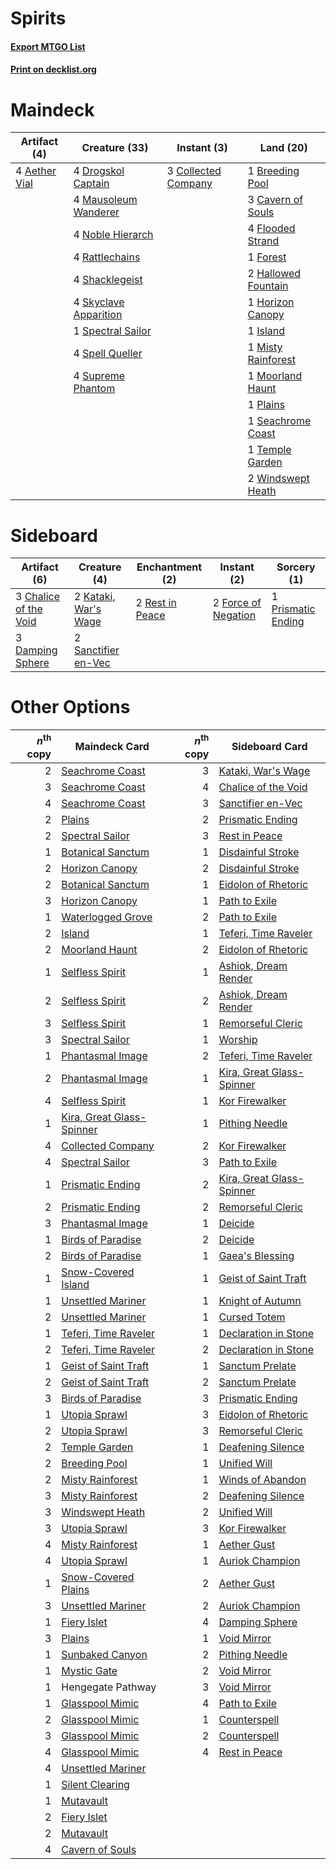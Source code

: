 # Spirits

#### [Export MTGO List](../collection/Spirits/Spirits.txt)
#### [Print on decklist.org](http://decklist.org/?deckmain=4%09Aether%20Vial%0A1%09Breeding%20Pool%0A3%09Cavern%20of%20Souls%0A3%09Collected%20Company%0A4%09Drogskol%20Captain%0A4%09Flooded%20Strand%0A1%09Forest%0A2%09Hallowed%20Fountain%0A1%09Horizon%20Canopy%0A1%09Island%0A4%09Mausoleum%20Wanderer%0A1%09Misty%20Rainforest%0A1%09Moorland%20Haunt%0A4%09Noble%20Hierarch%0A1%09Plains%0A4%09Rattlechains%0A1%09Seachrome%20Coast%0A4%09Shacklegeist%0A4%09Skyclave%20Apparition%0A1%09Spectral%20Sailor%0A4%09Spell%20Queller%0A4%09Supreme%20Phantom%0A1%09Temple%20Garden%0A2%09Windswept%20Heath&deckside=3%09Chalice%20of%20the%20Void%0A3%09Damping%20Sphere%0A2%09Force%20of%20Negation%0A2%09Kataki,%20War's%20Wage%0A1%09Prismatic%20Ending%0A2%09Rest%20in%20Peace%0A2%09Sanctifier%20en-Vec)
# Maindeck

|                                     Artifact (4)                                      |                                         Creature (33)                                          |                                         Instant (3)                                          |                                          Land (20)                                          |
|---------------------------------------------------------------------------------------|------------------------------------------------------------------------------------------------|----------------------------------------------------------------------------------------------|---------------------------------------------------------------------------------------------|
|4 [Aether Vial](http://gatherer.wizards.com/Pages/Card/Details.aspx?multiverseid=48146)|4 [Drogskol Captain](http://gatherer.wizards.com/Pages/Card/Details.aspx?multiverseid=244773)   |3 [Collected Company](http://gatherer.wizards.com/Pages/Card/Details.aspx?multiverseid=394519)|1 [Breeding Pool](http://gatherer.wizards.com/Pages/Card/Details.aspx?multiverseid=97088)    |
|                                                                                       |4 [Mausoleum Wanderer](http://gatherer.wizards.com/Pages/Card/Details.aspx?multiverseid=414364) |                                                                                              |3 [Cavern of Souls](http://gatherer.wizards.com/Pages/Card/Details.aspx?multiverseid=278058) |
|                                                                                       |4 [Noble Hierarch](http://gatherer.wizards.com/Pages/Card/Details.aspx?multiverseid=179434)     |                                                                                              |4 [Flooded Strand](http://gatherer.wizards.com/Pages/Card/Details.aspx?multiverseid=405098)  |
|                                                                                       |4 [Rattlechains](http://gatherer.wizards.com/Pages/Card/Details.aspx?multiverseid=409824)       |                                                                                              |1 [Forest](http://gatherer.wizards.com/Pages/Card/Details.aspx?multiverseid=439860)          |
|                                                                                       |4 [Shacklegeist](http://gatherer.wizards.com/Pages/Card/Details.aspx?multiverseid=488252)       |                                                                                              |2 [Hallowed Fountain](http://gatherer.wizards.com/Pages/Card/Details.aspx?multiverseid=97071)|
|                                                                                       |4 [Skyclave Apparition](http://gatherer.wizards.com/Pages/Card/Details.aspx?multiverseid=495603)|                                                                                              |1 [Horizon Canopy](http://gatherer.wizards.com/Pages/Card/Details.aspx?multiverseid=409571)  |
|                                                                                       |1 [Spectral Sailor](http://gatherer.wizards.com/Pages/Card/Details.aspx?multiverseid=466830)    |                                                                                              |1 [Island](http://gatherer.wizards.com/Pages/Card/Details.aspx?multiverseid=439857)          |
|                                                                                       |4 [Spell Queller](http://gatherer.wizards.com/Pages/Card/Details.aspx?multiverseid=414494)      |                                                                                              |1 [Misty Rainforest](http://gatherer.wizards.com/Pages/Card/Details.aspx?multiverseid=405102)|
|                                                                                       |4 [Supreme Phantom](http://gatherer.wizards.com/Pages/Card/Details.aspx?multiverseid=447212)    |                                                                                              |1 [Moorland Haunt](http://gatherer.wizards.com/Pages/Card/Details.aspx?multiverseid=233239)  |
|                                                                                       |                                                                                                |                                                                                              |1 [Plains](http://gatherer.wizards.com/Pages/Card/Details.aspx?multiverseid=439856)          |
|                                                                                       |                                                                                                |                                                                                              |1 [Seachrome Coast](http://gatherer.wizards.com/Pages/Card/Details.aspx?multiverseid=209399) |
|                                                                                       |                                                                                                |                                                                                              |1 [Temple Garden](http://gatherer.wizards.com/Pages/Card/Details.aspx?multiverseid=405112)   |
|                                                                                       |                                                                                                |                                                                                              |2 [Windswept Heath](http://gatherer.wizards.com/Pages/Card/Details.aspx?multiverseid=405115) |


# Sideboard

|                                          Artifact (6)                                          |                                         Creature (4)                                          |                                     Enchantment (2)                                      |                                         Instant (2)                                          |                                         Sorcery (1)                                         |
|------------------------------------------------------------------------------------------------|-----------------------------------------------------------------------------------------------|------------------------------------------------------------------------------------------|----------------------------------------------------------------------------------------------|---------------------------------------------------------------------------------------------|
|3 [Chalice of the Void](http://gatherer.wizards.com/Pages/Card/Details.aspx?multiverseid=442211)|2 [Kataki, War's Wage](http://gatherer.wizards.com/Pages/Card/Details.aspx?multiverseid=382190)|2 [Rest in Peace](http://gatherer.wizards.com/Pages/Card/Details.aspx?multiverseid=442021)|2 [Force of Negation](http://gatherer.wizards.com/Pages/Card/Details.aspx?multiverseid=464001)|1 [Prismatic Ending](http://gatherer.wizards.com/Pages/Card/Details.aspx?multiverseid=522101)|
|3 [Damping Sphere](http://gatherer.wizards.com/Pages/Card/Details.aspx?multiverseid=443101)     |2 [Sanctifier en-Vec](http://gatherer.wizards.com/Pages/Card/Details.aspx?multiverseid=522103) |                                                                                          |                                                                                              |                                                                                             |


# Other Options

|*n*<sup>th</sup> copy|                                           Maindeck Card                                           |*n*<sup>th</sup> copy|                                          Sideboard Card                                           |
|--------------------:|---------------------------------------------------------------------------------------------------|--------------------:|---------------------------------------------------------------------------------------------------|
|                    2|[Seachrome Coast](http://gatherer.wizards.com/Pages/Card/Details.aspx?multiverseid=209399)         |                    3|[Kataki, War's Wage](http://gatherer.wizards.com/Pages/Card/Details.aspx?multiverseid=382190)      |
|                    3|[Seachrome Coast](http://gatherer.wizards.com/Pages/Card/Details.aspx?multiverseid=209399)         |                    4|[Chalice of the Void](http://gatherer.wizards.com/Pages/Card/Details.aspx?multiverseid=442211)     |
|                    4|[Seachrome Coast](http://gatherer.wizards.com/Pages/Card/Details.aspx?multiverseid=209399)         |                    3|[Sanctifier en-Vec](http://gatherer.wizards.com/Pages/Card/Details.aspx?multiverseid=522103)       |
|                    2|[Plains](http://gatherer.wizards.com/Pages/Card/Details.aspx?multiverseid=439856)                  |                    2|[Prismatic Ending](http://gatherer.wizards.com/Pages/Card/Details.aspx?multiverseid=522101)        |
|                    2|[Spectral Sailor](http://gatherer.wizards.com/Pages/Card/Details.aspx?multiverseid=466830)         |                    3|[Rest in Peace](http://gatherer.wizards.com/Pages/Card/Details.aspx?multiverseid=442021)           |
|                    1|[Botanical Sanctum](http://gatherer.wizards.com/Pages/Card/Details.aspx?multiverseid=417817)       |                    1|[Disdainful Stroke](http://gatherer.wizards.com/Pages/Card/Details.aspx?multiverseid=420705)       |
|                    2|[Horizon Canopy](http://gatherer.wizards.com/Pages/Card/Details.aspx?multiverseid=409571)          |                    2|[Disdainful Stroke](http://gatherer.wizards.com/Pages/Card/Details.aspx?multiverseid=420705)       |
|                    2|[Botanical Sanctum](http://gatherer.wizards.com/Pages/Card/Details.aspx?multiverseid=417817)       |                    1|[Eidolon of Rhetoric](http://gatherer.wizards.com/Pages/Card/Details.aspx?multiverseid=380409)     |
|                    3|[Horizon Canopy](http://gatherer.wizards.com/Pages/Card/Details.aspx?multiverseid=409571)          |                    1|[Path to Exile](http://gatherer.wizards.com/Pages/Card/Details.aspx?multiverseid=220511)           |
|                    1|[Waterlogged Grove](http://gatherer.wizards.com/Pages/Card/Details.aspx?multiverseid=464198)       |                    2|[Path to Exile](http://gatherer.wizards.com/Pages/Card/Details.aspx?multiverseid=220511)           |
|                    2|[Island](http://gatherer.wizards.com/Pages/Card/Details.aspx?multiverseid=439857)                  |                    1|[Teferi, Time Raveler](http://gatherer.wizards.com/Pages/Card/Details.aspx?multiverseid=461148)    |
|                    2|[Moorland Haunt](http://gatherer.wizards.com/Pages/Card/Details.aspx?multiverseid=233239)          |                    2|[Eidolon of Rhetoric](http://gatherer.wizards.com/Pages/Card/Details.aspx?multiverseid=380409)     |
|                    1|[Selfless Spirit](http://gatherer.wizards.com/Pages/Card/Details.aspx?multiverseid=414332)         |                    1|[Ashiok, Dream Render](http://gatherer.wizards.com/Pages/Card/Details.aspx?multiverseid=461155)    |
|                    2|[Selfless Spirit](http://gatherer.wizards.com/Pages/Card/Details.aspx?multiverseid=414332)         |                    2|[Ashiok, Dream Render](http://gatherer.wizards.com/Pages/Card/Details.aspx?multiverseid=461155)    |
|                    3|[Selfless Spirit](http://gatherer.wizards.com/Pages/Card/Details.aspx?multiverseid=414332)         |                    1|[Remorseful Cleric](http://gatherer.wizards.com/Pages/Card/Details.aspx?multiverseid=447169)       |
|                    3|[Spectral Sailor](http://gatherer.wizards.com/Pages/Card/Details.aspx?multiverseid=466830)         |                    1|[Worship](http://gatherer.wizards.com/Pages/Card/Details.aspx?multiverseid=25553)                  |
|                    1|[Phantasmal Image](http://gatherer.wizards.com/Pages/Card/Details.aspx?multiverseid=220099)        |                    2|[Teferi, Time Raveler](http://gatherer.wizards.com/Pages/Card/Details.aspx?multiverseid=461148)    |
|                    2|[Phantasmal Image](http://gatherer.wizards.com/Pages/Card/Details.aspx?multiverseid=220099)        |                    1|[Kira, Great Glass-Spinner](http://gatherer.wizards.com/Pages/Card/Details.aspx?multiverseid=74445)|
|                    4|[Selfless Spirit](http://gatherer.wizards.com/Pages/Card/Details.aspx?multiverseid=414332)         |                    1|[Kor Firewalker](http://gatherer.wizards.com/Pages/Card/Details.aspx?multiverseid=442010)          |
|                    1|[Kira, Great Glass-Spinner](http://gatherer.wizards.com/Pages/Card/Details.aspx?multiverseid=74445)|                    1|[Pithing Needle](http://gatherer.wizards.com/Pages/Card/Details.aspx?multiverseid=129526)          |
|                    4|[Collected Company](http://gatherer.wizards.com/Pages/Card/Details.aspx?multiverseid=394519)       |                    2|[Kor Firewalker](http://gatherer.wizards.com/Pages/Card/Details.aspx?multiverseid=442010)          |
|                    4|[Spectral Sailor](http://gatherer.wizards.com/Pages/Card/Details.aspx?multiverseid=466830)         |                    3|[Path to Exile](http://gatherer.wizards.com/Pages/Card/Details.aspx?multiverseid=220511)           |
|                    1|[Prismatic Ending](http://gatherer.wizards.com/Pages/Card/Details.aspx?multiverseid=522101)        |                    2|[Kira, Great Glass-Spinner](http://gatherer.wizards.com/Pages/Card/Details.aspx?multiverseid=74445)|
|                    2|[Prismatic Ending](http://gatherer.wizards.com/Pages/Card/Details.aspx?multiverseid=522101)        |                    2|[Remorseful Cleric](http://gatherer.wizards.com/Pages/Card/Details.aspx?multiverseid=447169)       |
|                    3|[Phantasmal Image](http://gatherer.wizards.com/Pages/Card/Details.aspx?multiverseid=220099)        |                    1|[Deicide](http://gatherer.wizards.com/Pages/Card/Details.aspx?multiverseid=380395)                 |
|                    1|[Birds of Paradise](http://gatherer.wizards.com/Pages/Card/Details.aspx?multiverseid=129906)       |                    2|[Deicide](http://gatherer.wizards.com/Pages/Card/Details.aspx?multiverseid=380395)                 |
|                    2|[Birds of Paradise](http://gatherer.wizards.com/Pages/Card/Details.aspx?multiverseid=129906)       |                    1|[Gaea's Blessing](http://gatherer.wizards.com/Pages/Card/Details.aspx?multiverseid=417433)         |
|                    1|[Snow-Covered Island](http://gatherer.wizards.com/Pages/Card/Details.aspx?multiverseid=121130)     |                    1|[Geist of Saint Traft](http://gatherer.wizards.com/Pages/Card/Details.aspx?multiverseid=409577)    |
|                    1|[Unsettled Mariner](http://gatherer.wizards.com/Pages/Card/Details.aspx?multiverseid=464165)       |                    1|[Knight of Autumn](http://gatherer.wizards.com/Pages/Card/Details.aspx?multiverseid=452933)        |
|                    2|[Unsettled Mariner](http://gatherer.wizards.com/Pages/Card/Details.aspx?multiverseid=464165)       |                    1|[Cursed Totem](http://gatherer.wizards.com/Pages/Card/Details.aspx?multiverseid=15404)             |
|                    1|[Teferi, Time Raveler](http://gatherer.wizards.com/Pages/Card/Details.aspx?multiverseid=461148)    |                    1|[Declaration in Stone](http://gatherer.wizards.com/Pages/Card/Details.aspx?multiverseid=409750)    |
|                    2|[Teferi, Time Raveler](http://gatherer.wizards.com/Pages/Card/Details.aspx?multiverseid=461148)    |                    2|[Declaration in Stone](http://gatherer.wizards.com/Pages/Card/Details.aspx?multiverseid=409750)    |
|                    1|[Geist of Saint Traft](http://gatherer.wizards.com/Pages/Card/Details.aspx?multiverseid=409577)    |                    1|[Sanctum Prelate](http://gatherer.wizards.com/Pages/Card/Details.aspx?multiverseid=416780)         |
|                    2|[Geist of Saint Traft](http://gatherer.wizards.com/Pages/Card/Details.aspx?multiverseid=409577)    |                    2|[Sanctum Prelate](http://gatherer.wizards.com/Pages/Card/Details.aspx?multiverseid=416780)         |
|                    3|[Birds of Paradise](http://gatherer.wizards.com/Pages/Card/Details.aspx?multiverseid=129906)       |                    3|[Prismatic Ending](http://gatherer.wizards.com/Pages/Card/Details.aspx?multiverseid=522101)        |
|                    1|[Utopia Sprawl](http://gatherer.wizards.com/Pages/Card/Details.aspx?multiverseid=442181)           |                    3|[Eidolon of Rhetoric](http://gatherer.wizards.com/Pages/Card/Details.aspx?multiverseid=380409)     |
|                    2|[Utopia Sprawl](http://gatherer.wizards.com/Pages/Card/Details.aspx?multiverseid=442181)           |                    3|[Remorseful Cleric](http://gatherer.wizards.com/Pages/Card/Details.aspx?multiverseid=447169)       |
|                    2|[Temple Garden](http://gatherer.wizards.com/Pages/Card/Details.aspx?multiverseid=405112)           |                    1|[Deafening Silence](http://gatherer.wizards.com/Pages/Card/Details.aspx?multiverseid=472972)       |
|                    2|[Breeding Pool](http://gatherer.wizards.com/Pages/Card/Details.aspx?multiverseid=97088)            |                    1|[Unified Will](http://gatherer.wizards.com/Pages/Card/Details.aspx?multiverseid=193456)            |
|                    2|[Misty Rainforest](http://gatherer.wizards.com/Pages/Card/Details.aspx?multiverseid=405102)        |                    1|[Winds of Abandon](http://gatherer.wizards.com/Pages/Card/Details.aspx?multiverseid=463986)        |
|                    3|[Misty Rainforest](http://gatherer.wizards.com/Pages/Card/Details.aspx?multiverseid=405102)        |                    2|[Deafening Silence](http://gatherer.wizards.com/Pages/Card/Details.aspx?multiverseid=472972)       |
|                    3|[Windswept Heath](http://gatherer.wizards.com/Pages/Card/Details.aspx?multiverseid=405115)         |                    2|[Unified Will](http://gatherer.wizards.com/Pages/Card/Details.aspx?multiverseid=193456)            |
|                    3|[Utopia Sprawl](http://gatherer.wizards.com/Pages/Card/Details.aspx?multiverseid=442181)           |                    3|[Kor Firewalker](http://gatherer.wizards.com/Pages/Card/Details.aspx?multiverseid=442010)          |
|                    4|[Misty Rainforest](http://gatherer.wizards.com/Pages/Card/Details.aspx?multiverseid=405102)        |                    1|[Aether Gust](http://gatherer.wizards.com/Pages/Card/Details.aspx?multiverseid=466796)             |
|                    4|[Utopia Sprawl](http://gatherer.wizards.com/Pages/Card/Details.aspx?multiverseid=442181)           |                    1|[Auriok Champion](http://gatherer.wizards.com/Pages/Card/Details.aspx?multiverseid=72921)          |
|                    1|[Snow-Covered Plains](http://gatherer.wizards.com/Pages/Card/Details.aspx?multiverseid=121267)     |                    2|[Aether Gust](http://gatherer.wizards.com/Pages/Card/Details.aspx?multiverseid=466796)             |
|                    3|[Unsettled Mariner](http://gatherer.wizards.com/Pages/Card/Details.aspx?multiverseid=464165)       |                    2|[Auriok Champion](http://gatherer.wizards.com/Pages/Card/Details.aspx?multiverseid=72921)          |
|                    1|[Fiery Islet](http://gatherer.wizards.com/Pages/Card/Details.aspx?multiverseid=464187)             |                    4|[Damping Sphere](http://gatherer.wizards.com/Pages/Card/Details.aspx?multiverseid=443101)          |
|                    3|[Plains](http://gatherer.wizards.com/Pages/Card/Details.aspx?multiverseid=439856)                  |                    1|[Void Mirror](http://gatherer.wizards.com/Pages/Card/Details.aspx?multiverseid=522318)             |
|                    1|[Sunbaked Canyon](http://gatherer.wizards.com/Pages/Card/Details.aspx?multiverseid=464196)         |                    2|[Pithing Needle](http://gatherer.wizards.com/Pages/Card/Details.aspx?multiverseid=129526)          |
|                    1|[Mystic Gate](http://gatherer.wizards.com/Pages/Card/Details.aspx?multiverseid=409557)             |                    2|[Void Mirror](http://gatherer.wizards.com/Pages/Card/Details.aspx?multiverseid=522318)             |
|                    1|Hengegate Pathway                                                                                  |                    3|[Void Mirror](http://gatherer.wizards.com/Pages/Card/Details.aspx?multiverseid=522318)             |
|                    1|[Glasspool Mimic](http://gatherer.wizards.com/Pages/Card/Details.aspx?multiverseid=491688)         |                    4|[Path to Exile](http://gatherer.wizards.com/Pages/Card/Details.aspx?multiverseid=220511)           |
|                    2|[Glasspool Mimic](http://gatherer.wizards.com/Pages/Card/Details.aspx?multiverseid=491688)         |                    1|[Counterspell](http://gatherer.wizards.com/Pages/Card/Details.aspx?multiverseid=699)               |
|                    3|[Glasspool Mimic](http://gatherer.wizards.com/Pages/Card/Details.aspx?multiverseid=491688)         |                    2|[Counterspell](http://gatherer.wizards.com/Pages/Card/Details.aspx?multiverseid=699)               |
|                    4|[Glasspool Mimic](http://gatherer.wizards.com/Pages/Card/Details.aspx?multiverseid=491688)         |                    4|[Rest in Peace](http://gatherer.wizards.com/Pages/Card/Details.aspx?multiverseid=442021)           |
|                    4|[Unsettled Mariner](http://gatherer.wizards.com/Pages/Card/Details.aspx?multiverseid=464165)       |                     |                                                                                                   |
|                    1|[Silent Clearing](http://gatherer.wizards.com/Pages/Card/Details.aspx?multiverseid=464195)         |                     |                                                                                                   |
|                    1|[Mutavault](http://gatherer.wizards.com/Pages/Card/Details.aspx?multiverseid=370733)               |                     |                                                                                                   |
|                    2|[Fiery Islet](http://gatherer.wizards.com/Pages/Card/Details.aspx?multiverseid=464187)             |                     |                                                                                                   |
|                    2|[Mutavault](http://gatherer.wizards.com/Pages/Card/Details.aspx?multiverseid=370733)               |                     |                                                                                                   |
|                    4|[Cavern of Souls](http://gatherer.wizards.com/Pages/Card/Details.aspx?multiverseid=278058)         |                     |                                                                                                   |


